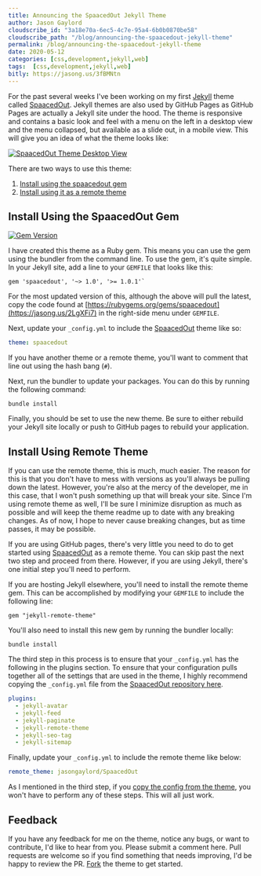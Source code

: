 ```yaml
---
title: Announcing the SpaacedOut Jekyll Theme
author: Jason Gaylord
cloudscribe_id: "3a18e70a-6ec5-4c7e-95a4-6b0b0870be58"
cloudscribe_path: "/blog/announcing-the-spaacedout-jekyll-theme"
permalink: /blog/announcing-the-spaacedout-jekyll-theme
date: 2020-05-12
categories: [css,development,jekyll,web]
tags:  [css,development,jekyll,web]
bitly: https://jasong.us/3fBMNtn
---
```


For the past several weeks I've been working on my first [Jekyll](https://jasong.us/35iEvSm) theme called [SpaacedOut](https://jasong.us/2ywUm3C). Jekyll themes are also used by GitHub Pages as GitHub Pages are actually a Jekyll site under the hood. The theme is responsive and contains a basic look and feel with a menu on the left in a desktop view and the menu collapsed, but available as a slide out, in a mobile view. This will give you an idea of what the theme looks like:

[![SpaacedOut Theme Desktop View](https://cdn.jasongaylord.com/images/2020/05/12/SpaacedOut-Theme.jpg)](https://cdn.jasongaylord.com/images/2020/05/12/SpaacedOut-Theme.jpg)

There are two ways to use this theme:

1.  [Install using the spaacedout gem](#install-using-the-spaacedout-gem)
2.  [Install using it as a remote theme](#install-using-remote-theme)

## Install Using the SpaacedOut Gem
[![Gem Version](https://badge.fury.io/rb/spaacedout.svg)](https://jasong.us/3bp45GJ)

I have created this theme as a Ruby gem. This means you can use the gem using the bundler from the command line. To use the gem, it's quite simple. In your Jekyll site, add a line to your `GEMFILE` that looks like this:

```shell
gem 'spaacedout', '~> 1.0', '>= 1.0.1'`
```

For the most updated version of this, although the above will pull the latest, copy the code found at [https://rubygems.org/gems/spaacedout](https://jasong.us/2LgXFi7) in the right-side menu under `GEMFILE`.

Next, update your `_config.yml` to include the [SpaacedOut](https://jasong.us/2ywUm3C) theme like so:

```yaml
theme: spaacedout
```

If you have another theme or a remote theme, you'll want to comment that line out using the hash bang (`#`). 

Next, run the bundler to update your packages. You can do this by running the following command:

```shell
bundle install
```

Finally, you should be set to use the new theme. Be sure to either rebuild your Jekyll site locally or push to GitHub pages to rebuild your application.  

## Install Using Remote Theme
If you can use the remote theme, this is much, much easier. The reason for this is that you don't have to mess with versions as you'll always be pulling down the latest. However, you're also at the mercy of the developer, me in this case, that I won't push something up that will break your site. Since I'm using remote theme as well, I'll be sure I minimize disruption as much as possible and will keep the theme readme up to date with any breaking changes. As of now, I hope to never cause breaking changes, but as time passes, it may be possible.

If you are using GitHub pages, there's very little you need to do to get started using [SpaacedOut](https://jasong.us/2ywUm3C) as a remote theme. You can skip past the next two step and proceed from there. However, if you are using Jekyll, there's one initial step you'll need to perform. 

If you are hosting Jekyll elsewhere, you'll need to install the remote theme gem. This can be accomplished by modifying your `GEMFILE` to include the following line:

```shell
gem "jekyll-remote-theme"
```

You'll also need to install this new gem by running the bundler locally:

```shell
bundle install
```

The third step in this process is to ensure that your `_config.yml` has the following in the plugins section. To ensure that your configuration pulls together all of the settings that are used in the theme, I highly recommend copying the `_config.yml` file from the [SpaacedOut repository here](https://jasong.us/3fqiwO2).

```yaml
plugins:
  - jekyll-avatar
  - jekyll-feed
  - jekyll-paginate
  - jekyll-remote-theme
  - jekyll-seo-tag
  - jekyll-sitemap
```

Finally, update your `_config.yml` to include the remote theme like below:

```yaml
remote_theme: jasongaylord/SpaacedOut
```

As I mentioned in the third step, if you [copy the config from the theme](https://jasong.us/3fqiwO2), you won't have to perform any of these steps. This will all just work.

## Feedback
If you have any feedback for me on the theme, notice any bugs, or want to contribute, I'd like to hear from you. Please submit a comment here. Pull requests are welcome so if you find something that needs improving, I'd be happy to review the PR. [Fork](https://jasong.us/2ywUm3C) the theme to get started.